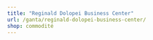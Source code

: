 ```yaml
---
title: "Reginald Dolopei Business Center"
url: /ganta/reginald-dolopei-business-center/
shop: commodité
---
```

